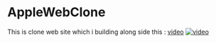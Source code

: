 # AppleWebClone 
This is clone web site which i building along side this : [video](https://youtu.be/RbxHZwFtRT4)
[![video](https://img.youtube.com/vi/RbxHZwFtRT4/0.jpg)](https://www.youtube.com/embed/RbxHZwFtRT4)